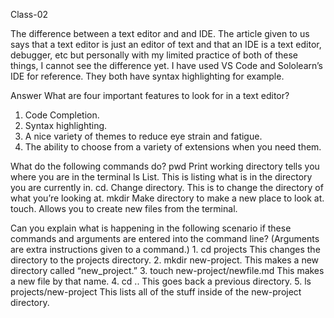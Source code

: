 Class-02

The difference between a text editor and and IDE. The article given to us says that a text editor is just an editor of text and that an IDE is a text editor, debugger, etc but personally with my limited practice of both of these things, I cannot see the difference yet. I have used VS Code and Sololearn’s IDE for reference. They both have syntax highlighting for example.

Answer
What are four important features to look for in a text editor?

1. Code Completion.
2. Syntax highlighting.
3. A nice variety of themes to reduce eye strain and fatigue.
4. The ability to choose from a variety of extensions when you need them.

What do the following commands do?
pwd     Print working directory tells you where you are in the terminal
ls         List. This is listing what is in the directory you are currently in.
cd.       Change directory. This is to change the directory of what you’re looking at.
mkdir         Make directory to make a new place to look at.
touch.       Allows you to create new files from the terminal.

Can you explain what is happening in the following scenario if these commands and arguments are entered into the command line? (Arguments are extra instructions given to a command.)
    1. cd projects     This changes the directory to the projects directory.
    2. mkdir new-project.      This makes a new directory called “new_project.”
    3. touch new-project/newfile.md      This makes a new file by that name.
    4. cd ..     This goes back a previous directory.
    5. ls projects/new-project      This lists all of the stuff inside of the new-project directory.
